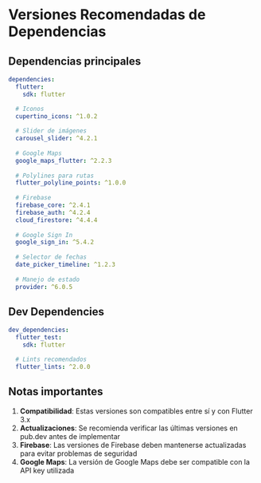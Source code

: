 # Versiones Recomendadas de Dependencias

## Dependencias principales

```yaml
dependencies:
  flutter:
    sdk: flutter

  # Iconos
  cupertino_icons: ^1.0.2
  
  # Slider de imágenes
  carousel_slider: ^4.2.1
  
  # Google Maps
  google_maps_flutter: ^2.2.3
  
  # Polylines para rutas
  flutter_polyline_points: ^1.0.0
  
  # Firebase
  firebase_core: ^2.4.1
  firebase_auth: ^4.2.4
  cloud_firestore: ^4.4.4
  
  # Google Sign In
  google_sign_in: ^5.4.2
  
  # Selector de fechas
  date_picker_timeline: ^1.2.3
  
  # Manejo de estado
  provider: ^6.0.5
```

## Dev Dependencies

```yaml
dev_dependencies:
  flutter_test:
    sdk: flutter

  # Lints recomendados
  flutter_lints: ^2.0.0
```

## Notas importantes

1. **Compatibilidad**: Estas versiones son compatibles entre sí y con Flutter 3.x
2. **Actualizaciones**: Se recomienda verificar las últimas versiones en pub.dev antes de implementar
3. **Firebase**: Las versiones de Firebase deben mantenerse actualizadas para evitar problemas de seguridad
4. **Google Maps**: La versión de Google Maps debe ser compatible con la API key utilizada